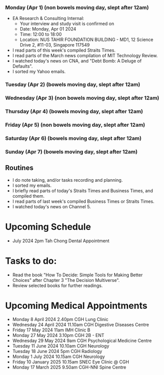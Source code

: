 ### Monday (Apr 1) (non bowels moving day, slept after 12am)
- EA Research & Consulting Internal:
    - Your interview and study visit is confirmed on
    - Date: Monday, Apr 01 2024
    - Time: 12:00 to 18:00
    - Location: NUS TAHIR FOUNDATION BUILDING - MD1, 12 Science Drive 2, #11-03, Singapore 117549 
- I read parts of this week's compiled Straits Times.
- I read parts of the March news compilation of MIT Technology Review.
- I watched today's news on CNA, and "Debt Bomb: A Deluge of Defaults".
- I sorted my Yahoo emails.

### Tuesday (Apr 2) (bowels moving day, slept after 12am)


### Wednesday (Apr 3) (non bowels moving day, slept after 12am)


### Thursday (Apr 4) (bowels moving day, slept after 12am)


### Friday (Apr 5) (non bowels moving day, slept after 12am)


### Saturday (Apr 6) (bowels moving day, slept after 12am)


### Sunday (Apr 7) (bowels moving day, slept after 12am)



## Routines
- I do note taking, and/or tasks recording and planning.
- I sorted my emails.
- I briefly read parts of today's Straits Times and Business Times, and compiled them.
- I read parts of last week's compiled Business Times or Straits Times.
- I watched today's news on Channel 5.

# Upcoming Schedule
- July 2024 2pm Tah Chong Dental Appointment

# Tasks to do:
- Read the book "How To Decide: Simple Tools for Making Better Choices" after Chapter 3 "The Decision Multiverse".
- Review selected books for further readings.

# Upcoming Medical Appointments
- Monday 8 April 2024 2.40pm CGH Lung Clinic
- Wednesday 24 April 2024 11.10am CGH Digestive Diseases Centre
- Friday 17 May 2024 11am IMH Clinic B
- Monday 27 May 2024 3.10pm CGH 2B - ENT
- Wednesday 29 May 2024 9am CGH Psychological Medicine Centre
- Tuesday 11 June 2024 10.10am CGH Neurology
- Tuesday 18 June 2024 5pm CGH Radiology
- Monday 1 July 2024 10.15am CGH Neurology
- Friday 10 January 2025 10.15am SNEC Eye Clinic @ CGH
- Monday 17 March 2025 9.50am CGH-NNI Spine Centre